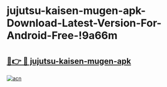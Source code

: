 # jujutsu-kaisen-mugen-apk-Download-Latest-Version-For-Android-Free-!9a66m

# <h2><a href="https://nsypxt.esa.edu.pl?title=jujutsu-kaisen-mugen-apk&ref=9a66m">🔗👉 🔴 jujutsu-kaisen-mugen-apk</a></h2>

[![acn](https://github.com/user-attachments/assets/0f9c940e-d8b0-45ae-aac7-cd30a18b3e1c)](https://nsypxt.esa.edu.pl?title=jujutsu-kaisen-mugen-apk&ref=9a66m)

